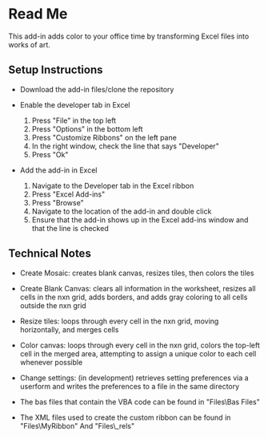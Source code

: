 # Read Me

This add-in adds color to your office time by transforming Excel files into works of art.

## Setup Instructions

- Download the add-in files/clone the repository

- Enable the developer tab in Excel
    1. Press "File" in the top left
    2. Press "Options" in the bottom left
    3. Press "Customize Ribbons" on the left pane
    4. In the right window, check the line that says "Developer"
    5. Press "Ok"

- Add the add-in in Excel
    1. Navigate to the Developer tab in the Excel ribbon
    2. Press "Excel Add-ins"
    3. Press "Browse"
    4. Navigate to the location of the add-in and double click
    5. Ensure that the add-in shows up in the Excel add-ins window and that the line is checked

## Technical Notes

- Create Mosaic: creates blank canvas, resizes tiles, then colors the tiles
- Create Blank Canvas: clears all information in the worksheet, resizes all cells in the nxn grid, adds borders, and adds gray coloring to all cells outside the nxn grid
- Resize tiles: loops through every cell in the nxn grid, moving horizontally, and merges cells
- Color canvas: loops through every cell in the nxn grid, colors the top-left cell in the merged area, attempting to assign a unique color to each cell whenever possible
- Change settings: (in development) retrieves setting preferences via a userform and writes the preferences to a file in the same directory

- The bas files that contain the VBA code can be found in "Files\Bas Files"
- The XML files used to create the custom ribbon can be found in "Files\MyRibbon" And "Files\\_rels"
